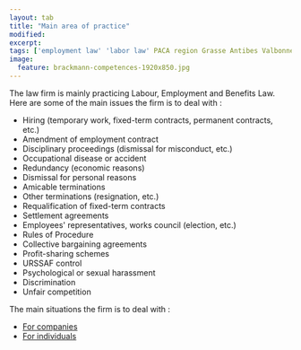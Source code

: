 ```yaml
---
layout: tab
title: "Main area of practice"
modified:
excerpt:
tags: ['employment law' 'labor law' PACA region Grasse Antibes Valbonne Mougins Biot Vallauris Sophia Antipolis Nice Cannes]
image:
  feature: brackmann-competences-1920x850.jpg
---
```


The law firm is mainly practicing Labour, Employment and Benefits Law.
Here are some of the main issues the firm is to deal with :

- Hiring (temporary work, fixed-term contracts, permanent contracts, etc.)
- Amendment of employment contract
- Disciplinary proceedings (dismissal for misconduct, etc.)
- Occupational disease or accident
- Redundancy (economic reasons)
- Dismissal for personal reasons
- Amicable terminations
- Other terminations (resignation, etc.)
- Requalification of fixed-term contracts
- Settlement agreements
- Employees' representatives, works council (election, etc.)
- Rules of Procedure
- Collective bargaining agreements
- Profit-sharing schemes
- URSSAF control
- Psychological or sexual harassment
- Discrimination
- Unfair competition

The main situations the firm is to deal with :

- <a href="{{ site.url }}/entreprises/" >For companies</a>
- <a href="{{ site.url }}/particuliers/" >For individuals</a>
